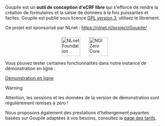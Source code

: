 Goupile est un **outil de conception d'eCRF libre** qui s'efforce de rendre la création de formulaires et la saisie de données à la fois puissantes et faciles. Goupile est publié sous licence [GPL version 3](https://www.gnu.org/licenses/#GPL), utilisez le librement.

Ce projet est sponsorisé par NLnet : https://nlnet.nl/project/Goupile/

<p style="display: flex; gap: 2em; justify-content: center;">
    <a href="https://nlnet.nl/" style="border-bottom-color: transparent; margin-top: 8px;" target="_blank"><img src="{{ ASSET static/nlnet/nlnet.svg }}" height="60" alt="NLnet Foundation"/></a>
    <a href="https://nlnet.nl/project/Goupile/" style="border-bottom-color: transparent; margin-top: 8px;"><img src="{{ ASSET static/nlnet/ngi0core.svg }}" height="60" alt="NGI Zero Core"/></a>
</p>

Vous pouvez tester certaines fonctionnalités dans notre instance de démonstration en ligne :

<div class="buttons">
    <a href="https://demo.goupile.fr/" target="_blank">Démonstration en ligne</a>
</div>

> [!WARNING]
> Attention, les sessions et les données de la version de démonstration sont régulièrement remises à zéro !

Nous proposons également des prestations d'hébergement payantes basées sur Goupile adaptées à vos besoins, consultez la [page des tarifs](/pricing).
